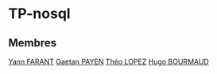 # TP-nosql

## Membres

[Yann FARANT](https://github.com/YFarant22)
[Gaetan PAYEN](https://github.com/Noukho)
[Théo LOPEZ](https://github.com/Andorad)
[Hugo BOURMAUD](https://github.com/Hbourmaud)
